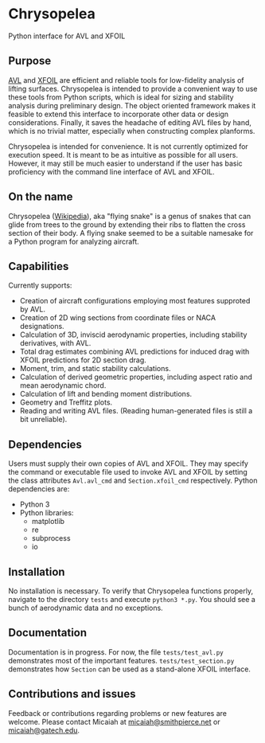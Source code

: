 # Chrysopelea
Python interface for AVL and XFOIL

## Purpose
[AVL](http://web.mit.edu/drela/Public/web/avl/) and [XFOIL](https://web.mit.edu/drela/Public/web/xfoil/) are efficient and reliable tools for low-fidelity
analysis of lifting surfaces. Chrysopelea is intended to provide a convenient way to use these tools from Python scripts, which is ideal for sizing and stability
analysis during preliminary design. The object oriented framework makes it feasible to extend this interface to incorporate other data or design considerations.
Finally, it saves the headache of editing AVL files by hand, which is no trivial matter, especially when constructing complex planforms.

Chrysopelea is intended for convenience. It is not currently optimized for execution speed. It is meant to be as intuitive as possible for all users. However,
it may still be much easier to understand if the user has basic proficiency with the command line interface of AVL and XFOIL.

## On the name
Chrysopelea ([Wikipedia](https://en.wikipedia.org/wiki/Chrysopelea)), aka "flying snake" is a genus of snakes that can glide from trees to the ground by extending
their ribs to flatten the cross section of their body. A flying snake seemed to be a suitable namesake for a Python program for analyzing aircraft.

## Capabilities
Currently supports:
- Creation of aircraft configurations employing most features supproted by AVL.
- Creation of 2D wing sections from coordinate files or NACA designations.
- Calculation of 3D, inviscid aerodynamic properties, including stability derivatives, with AVL.
- Total drag estimates combining AVL predictions for induced drag with XFOIL predictions for 2D section drag.
- Moment, trim, and static stability calculations.
- Calculation of derived geometric properties, including aspect ratio and mean aerodynamic chord.
- Calculation of lift and bending moment distributions.
- Geometry and Treffitz plots.
- Reading and writing AVL files. (Reading human-generated files is still a bit unreliable).

## Dependencies
Users must supply their own copies of AVL and XFOIL. They may specify the command or executable file used to invoke AVL and XFOIL by setting the class
attributes `Avl.avl_cmd` and `Section.xfoil_cmd` respectively. Python dependencies are:
- Python 3
- Python libraries:
  - matplotlib
  - re
  - subprocess
  - io

## Installation
No installation is necessary. To verify that Chrysopelea functions properly, navigate to the directory `tests` and execute `python3 *.py`. You should see
a bunch of aerodynamic data and no exceptions.

## Documentation
Documentation is in progress. For now, the file `tests/test_avl.py` demonstrates most of the important features. `tests/test_section.py` demonstrates how
`Section` can be used as a stand-alone XFOIL interface.

## Contributions and issues
Feedback or contributions regarding problems or new features are welcome. Please contact Micaiah at micaiah@smithpierce.net or micaiah@gatech.edu.
